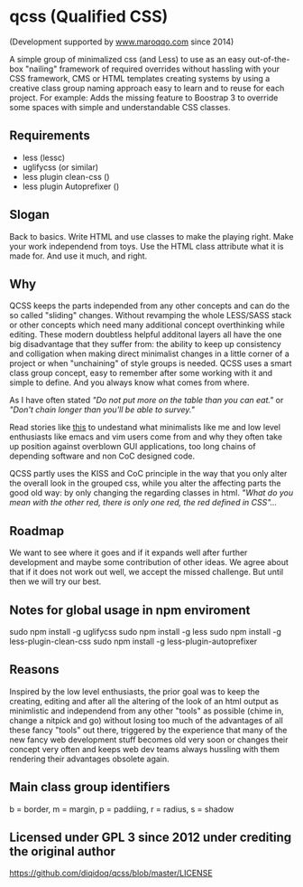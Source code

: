 # qcss (Qualified CSS)
(Development supported by www.maroqqo.com since 2014)

A simple group of minimalized css (and Less) to use as an easy out-of-the-box "nailing" framework of required overrides without hassling with your CSS framework, CMS or HTML templates creating systems by using a creative class group naming approach easy to learn and to reuse for each project. For example: Adds the missing feature to Boostrap 3 to override some spaces with simple and understandable CSS classes.

Requirements
------------
 + less (lessc)
 + uglifycss (or similar)
 + less plugin clean-css ()
 + less plugin Autoprefixer ()

Slogan
------
Back to basics. Write HTML and use classes to make the playing right. Make your work independend from toys. Use the HTML class attribute what it is made for. And use it much, and right.

Why
---
QCSS keeps the parts independed from any other concepts and can do the so called "sliding" changes. Without revamping the whole LESS/SASS stack or other concepts which need many additional concept overthinking while editing. These modern doubtless helpful additonal layers all have the one big disadvantage that they suffer from: the ability to keep up consistency and colligation when making direct minimalist changes in a little corner of a project or when "unchaining" of style groups is needed. QCSS uses a smart class group concept, easy to remember after some working with it and simple to define. And you always know what comes from where. 

As I have often stated *"Do not put more on the table than you can eat."* or *"Don't chain longer than you'll be able to survey."*

Read stories like [this](https://qz.com/646467/how-one-programmer-broke-the-internet-by-deleting-a-tiny-piece-of-code/) to undestand what minimalists like me and low level enthusiasts like emacs and vim users come from and why they often take up position against overblown GUI applications, too long chains of depending software and non CoC designed code.

QCSS partly uses the KISS and CoC principle in the way that you only alter the overall look in the grouped css, while you alter the affecting parts the good old way: by only changing the regarding classes in html. *"What do you mean with the other red, there is only one red, the red defined in CSS"...*

Roadmap
-------
We want to see where it goes and if it expands well after further development and maybe some contribution of other ideas. We agree about that if it does not work out well, we accept the missed challenge. But until then we will try our best.

Notes for global usage in npm enviroment
----------------------------------------
sudo npm install -g uglifycss
sudo npm install -g less
sudo npm install -g less-plugin-clean-css
sudo npm install -g less-plugin-autoprefixer

Reasons
-------
Inspired by the low level enthusiasts, the prior goal was to keep the creating, editing and after all the altering of the look of an html output as minimlistic and independend from any other "tools" as possible (chime in, change a nitpick and go) without losing too much of the advantages of all these fancy "tools" out there, triggered by the experience that many of the new fancy web development stuff becomes old very soon or changes their concept very often and keeps web dev teams always hussling with them rendering their advantages obsolete again.

Main class group identifiers
----------------------------
b = border, m = margin, p = paddiing, r = radius, s = shadow
 
Licensed under GPL 3 since 2012 under crediting the original author
---------------------------------------------------------------------

https://github.com/diqidoq/qcss/blob/master/LICENSE

